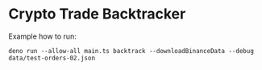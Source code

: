 # Crypto Trade Backtracker

Example how to run:

`deno run --allow-all main.ts backtrack --downloadBinanceData --debug data/test-orders-02.json`
